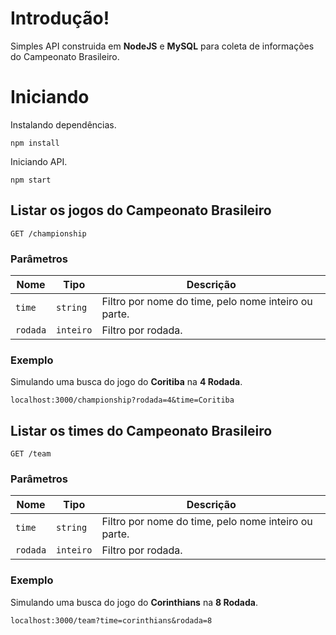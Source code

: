 # Introdução!

Simples API construida em **NodeJS** e **MySQL** para coleta de informações do Campeonato Brasileiro.

# Iniciando
Instalando dependências. 

    npm install
    
Iniciando API. 

    npm start


## Listar os jogos do Campeonato Brasileiro
```
GET /championship
```

### Parâmetros
|Nome            |Tipo                          |Descrição                         |
|----------------|------------------------------|-------------------------|
|`time` 	     |`string`| Filtro por nome do time, pelo nome inteiro ou parte.       |
|`rodada`		 |`inteiro`| Filtro por rodada. |

### Exemplo
Simulando uma busca do jogo do **Coritiba** na **4 Rodada**.
```
localhost:3000/championship?rodada=4&time=Coritiba
```

## Listar os times do Campeonato Brasileiro
```
GET /team
```

### Parâmetros
|Nome            |Tipo                          |Descrição                         |
|----------------|------------------------------|-------------------------|
|`time` 	     |`string`| Filtro por nome do time, pelo nome inteiro ou parte.       |
|`rodada`		 |`inteiro`| Filtro por rodada. |

### Exemplo
Simulando uma busca do jogo do **Corinthians** na **8 Rodada**.
```
localhost:3000/team?time=corinthians&rodada=8
```

